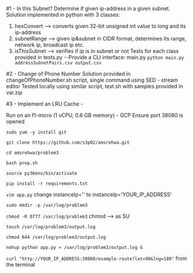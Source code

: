 #1 - In this Subnet?
Determine if given ip-address in a given subnet.
Solution implemented in python with 3 classes:
1. hexConvert --> converts given 32-bit unsigned int value to long and its ip-address
2. subnetRange --> given ip&subnet in CIDR format, determines its range, network ip, broadcast ip etc.
3. isThisSubnet --> verifies if ip is in subnet or not
Tests for each class provided in tests.py
--Provide a CLI interface: main.py
```python main.py addressSubnetPairs.csv output.csv```

#2 - Change of Phone Number
Solution provided in changeOfPhoneNumber.sh script, single command using SED - stream editor
Tested locally using similar script, test.sh with samples provided in var.zip

#3 - Implement an LRU Cache - 

Run on an f1-micro (1 vCPU, 0.6 GB memory) - GCP
Ensure port 38080 is opened

```sudo yum -y install git```

```git clone https://github.com/s3p02/amsrehwa.git```

```cd amsrehwa/problem3```

```bash prep.sh```

```source py36env/bin/activate```

```pip install -r requirements.txt ```

```vim app.py```
change instanceIp='' to instanceIp='YOUR_IP_ADDRESS'

```sudo mkdir -p /var/log/problem3```

```chmod -R 0777 /var/log/problem3``` chmod -->  as SU


```touch /var/log/problem3/output.log```


```chmod 644 /var/log/problem3/output.log```


```nohup python app.py > /var/log/problem3/output.log &```

```curl "http://YOUR_IP_ADDRESS:38080/example-route?lat=90&lng=180"``` from the terminal